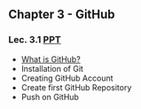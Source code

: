 ## Chapter 3 - GitHub

### Lec. 3.1 [PPT](https://drive.google.com/file/d/1-cd5onhVR-_3ptUt5_u_v2jwoFggB7e_/view?usp=sharing)
- [What is GitHub?](https://medium.com/@milankathiriya/what-is-github-a5debd8a0a8d)
- Installation of Git
- Creating GitHub Account
- Create first GitHub Repository
- Push on GitHub
